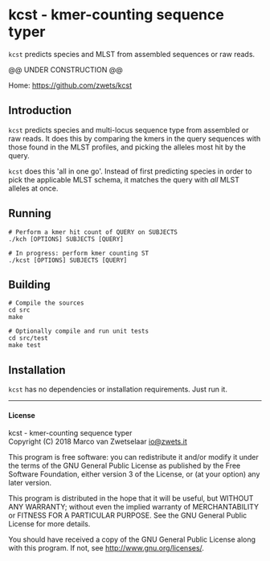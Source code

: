 # kcst - kmer-counting sequence typer

`kcst` predicts species and MLST from assembled sequences or raw reads.

@@ UNDER CONSTRUCTION @@

Home: <https://github.com/zwets/kcst>


## Introduction

`kcst` predicts species and multi-locus sequence type from assembled or
raw reads.  It does this by comparing the kmers in the query sequences with
those found in the MLST profiles, and picking the alleles most hit by the
query.

`kcst` does this 'all in one go'.  Instead of first predicting species in
order to pick the applicable MLST schema, it matches the query with _all_
MLST alleles at once.


## Running

    # Perform a kmer hit count of QUERY on SUBJECTS
    ./kch [OPTIONS] SUBJECTS [QUERY]

    # In progress: perform kmer counting ST
    ./kcst [OPTIONS] SUBJECTS [QUERY]

## Building

    # Compile the sources
    cd src
    make

    # Optionally compile and run unit tests
    cd src/test
    make test
   

## Installation

`kcst` has no dependencies or installation requirements.  Just run it.


---

#### License

kcst - kmer-counting sequence typer  
Copyright (C) 2018  Marco van Zwetselaar <io@zwets.it>

This program is free software: you can redistribute it and/or modify
it under the terms of the GNU General Public License as published by
the Free Software Foundation, either version 3 of the License, or
(at your option) any later version.

This program is distributed in the hope that it will be useful,
but WITHOUT ANY WARRANTY; without even the implied warranty of
MERCHANTABILITY or FITNESS FOR A PARTICULAR PURPOSE.  See the
GNU General Public License for more details.

You should have received a copy of the GNU General Public License
along with this program.  If not, see <http://www.gnu.org/licenses/>.

